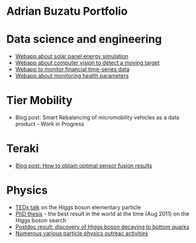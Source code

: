 # Adrian Buzatu Portfolio

# Data science and engineering

* [Webapp about solar panel energy simulation](http://194.99.21.224:8503)
* [Webapp about computer vision to detect a moving target](http://194.99.21.224:8505)
* [Webapp to monitor financial time-series data](http://194.99.21.224:8501)
* [Webapp about monitoring health parameters](http://194.99.21.224:8504)

# Tier Mobility
* Blog post: Smart Rebalancing of micromobility vehicles as a data product - Work in Progress

# Teraki
* [Blog post: How to obtain optimal sensor fusion results](https://www.teraki.com/blog/fusion-blog/#)

# Physics
* [TEDx talk](https://youtu.be/cAr3-OCCwLo) on the Higgs boson elementary particle
* [PhD thesis](https://arxiv.org/abs/1110.5349) - the best result in the world at the time (Aug 2011) on the Higgs boson search
* [Postdoc result: discovery of Higgs boson decaying to bottom quarks](https://atlas.cern/updates/press-statement/observation-higgs-boson-decay-pair-bottom-quarks)
* [Numerous various particle physics outreac activities](http://adrianbuzatu.com/overview.html)